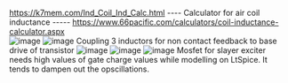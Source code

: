 
https://k7mem.com/Ind_Coil_Ind_Calc.html ---- Calculator for air coil inductance ----- https://www.66pacific.com/calculators/coil-inductance-calculator.aspx  
![image](https://github.com/user-attachments/assets/63a1d7ec-eff7-4b89-b46e-622d21001727)
![image](https://github.com/user-attachments/assets/2a4981b2-3c84-44c9-ad46-5042d776b5bd)
Coupling 3 inductors for non contact feedback to base drive of transistor
![image](https://github.com/user-attachments/assets/c8ea094f-2930-4351-96bc-ac1bf1ffdb48)
![image](https://github.com/user-attachments/assets/45fcd4b0-a8d7-4975-9457-e0134742acff)
![image](https://github.com/user-attachments/assets/8a7a9636-4f1c-4b00-b9e1-2fed6da8d51c)
Mosfet for slayer exciter needs high values of gate charge values while modelling on LtSpice. It tends to dampen out the opscillations.
